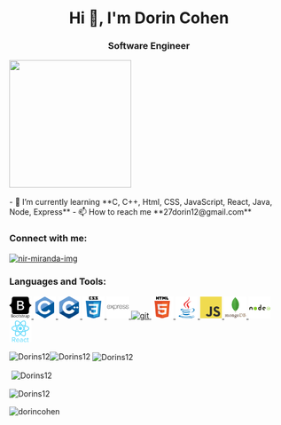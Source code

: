<h1 align="center">Hi 👋, I'm Dorin Cohen</h1>
<h3 align="center">Software Engineer</h3>
<p align="left"> <img src="https://avatars.githubusercontent.com/u/104822601?v=4" height="230" width="220" /> </p>
- 🌱 I’m currently learning **C, C++, Html, CSS, JavaScript, React, Java, Node, Express**
- 📫 How to reach me **27dorin12@gmail.com**
<h3 align="left">Connect with me:</h3>
<p align="left">
<a href="https://www.linkedin.com/in/dorin-cohen-4b6565239/" target="blank"><img align="center" src="https://raw.githubusercontent.com/rahuldkjain/github-profile-readme-generator/master/src/images/icons/Social/linked-in-alt.svg" alt="nir-miranda-img" height="30" width="40" /></a>
</p>
<h3 align="left">Languages and Tools:</h3>
<p align="left"> <a href="https://getbootstrap.com" target="_blank" rel="noreferrer"> <img src="https://raw.githubusercontent.com/devicons/devicon/master/icons/bootstrap/bootstrap-plain-wordmark.svg" alt="bootstrap" width="40" height="40"/> </a> <a href="https://www.cprogramming.com/" target="_blank" rel="noreferrer"> <img src="https://raw.githubusercontent.com/devicons/devicon/master/icons/c/c-original.svg" alt="c" width="40" height="40"/> </a> <a href="https://www.w3schools.com/cpp/" target="_blank" rel="noreferrer"> <img src="https://raw.githubusercontent.com/devicons/devicon/master/icons/cplusplus/cplusplus-original.svg" alt="cplusplus" width="40" height="40"/> </a> <a href="https://www.w3schools.com/css/" target="_blank" rel="noreferrer"> <img src="https://raw.githubusercontent.com/devicons/devicon/master/icons/css3/css3-original-wordmark.svg" alt="css3" width="40" height="40"/> </a> <a href="https://expressjs.com" target="_blank" rel="noreferrer"> <img src="https://raw.githubusercontent.com/devicons/devicon/master/icons/express/express-original-wordmark.svg" alt="express" width="40" height="40"/> </a> <a href="https://git-scm.com/" target="_blank" rel="noreferrer"> <img src="https://www.vectorlogo.zone/logos/git-scm/git-scm-icon.svg" alt="git" width="40" height="40"/> </a> <a href="https://www.w3.org/html/" target="_blank" rel="noreferrer"> <img src="https://raw.githubusercontent.com/devicons/devicon/master/icons/html5/html5-original-wordmark.svg" alt="html5" width="40" height="40"/> </a> <a href="https://www.java.com" target="_blank" rel="noreferrer"> <img src="https://raw.githubusercontent.com/devicons/devicon/master/icons/java/java-original.svg" alt="java" width="40" height="40"/> </a> <a href="https://developer.mozilla.org/en-US/docs/Web/JavaScript" target="_blank" rel="noreferrer"> <img src="https://raw.githubusercontent.com/devicons/devicon/master/icons/javascript/javascript-original.svg" alt="javascript" width="40" height="40"/> </a> <a href="https://www.mongodb.com/" target="_blank" rel="noreferrer"> <img src="https://raw.githubusercontent.com/devicons/devicon/master/icons/mongodb/mongodb-original-wordmark.svg" alt="mongodb" width="40" height="40"/> </a> <a href="https://nodejs.org" target="_blank" rel="noreferrer"> <img src="https://raw.githubusercontent.com/devicons/devicon/master/icons/nodejs/nodejs-original-wordmark.svg" alt="nodejs" width="40" height="40"/> </a> <a href="https://reactjs.org/" target="_blank" rel="noreferrer"> <img src="https://raw.githubusercontent.com/devicons/devicon/master/icons/react/react-original-wordmark.svg" alt="react" width="40" height="40"/> </a> </p>

<p><img align="left" src="https://github-readme-stats.vercel.app/api/top-langs?username=Dorins12&show_icons=true&locale=en&layout=compact" alt="Dorins12" /></p>
<p><img align="left" src="https://github-readme-stats.vercel.app/api/top-langs?username=Dorins12&show_icons=true&locale=en&layout=compact" alt="Dorins12" /></p>

<p>&nbsp;<img align="center" src="https://github-readme-stats.vercel.app/api?username=Dorins12&show_icons=true&locale=en" alt="Dorins12" /></p>
<p>&nbsp;<img align="center" src="https://github-readme-stats.vercel.app/api?username=Dorins12&show_icons=true&locale=en" alt="Dorins12" /></p>

<p><img align="center" src="https://github-readme-streak-stats.herokuapp.com/?user=Dorins12&" alt="Dorins12" /></p>
<p><img align="center" src="https://github-readme-streak-stats.herokuapp.com/?user=Dorins12&" alt="dorincohen" /></p>
